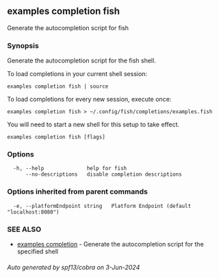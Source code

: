 ## examples completion fish

Generate the autocompletion script for fish

### Synopsis

Generate the autocompletion script for the fish shell.

To load completions in your current shell session:

	examples completion fish | source

To load completions for every new session, execute once:

	examples completion fish > ~/.config/fish/completions/examples.fish

You will need to start a new shell for this setup to take effect.


```
examples completion fish [flags]
```

### Options

```
  -h, --help              help for fish
      --no-descriptions   disable completion descriptions
```

### Options inherited from parent commands

```
  -e, --platformEndpoint string   Platform Endpoint (default "localhost:8080")
```

### SEE ALSO

* [examples completion](examples_completion.md)	 - Generate the autocompletion script for the specified shell

###### Auto generated by spf13/cobra on 3-Jun-2024
